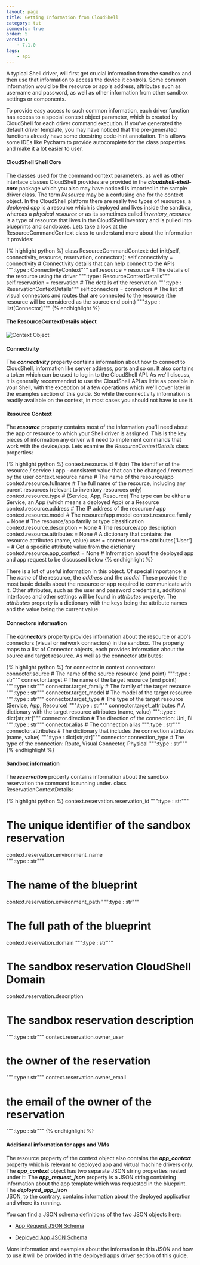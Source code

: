 ```yaml
---
layout: page
title: Getting Information from CloudShell
category: tut
comments: true
order: 5
version:
    - 7.1.0
tags:
    - api
---
```

A typical Shell driver, will first get crucial information from the sandbox and then use that information
to access the device it controls. Some common information would be the resource or app's address, attributes
such as username and password, as well as other information from other sandbox settings or components.

To provide easy access to such common information, each driver function has access to a special context object parameter,
which is created by CloudShell for each driver command execution. If you've generated the default driver template,
you may have noticed that the pre-generated functions already have some docstring code-hint annotation.
This allows some IDEs like Pycharm to provide autocomplete for the class properties and make it a lot easier to user.

#### CloudShell Shell Core

The classes used for the command context parameters, as well as other interface classes CloudShell provides are provided
in the **_cloudshell-shell-core_** package which you also may have noticed is imported in the sample driver class.
The term _Resource_ may be a confusing one for the context object. In the CloudShell platform there are really two types
of resources, a _deployed app_ is a resource which is deployed and lives inside the sandbox, whereas a _physical resource_
or as its sometimes called _inventory_resource_ is a type of resource that lives in the CloudShell inventory and is pulled into
blueprints and sandboxes.
Lets take a look at the ResourceCommandContext class to understand more about the information it provides:

{% highlight python %}
class ResourceCommandContext:
    def __init__(self, connectivity, resource, reservation, connectors):
        self.connectivity = connectivity                # Connectivity details that can help connect to the APIs
        """:type : ConnectivityContext"""
        self.resource = resource                        # The details of the resource using the driver
        """:type : ResourceContextDetails"""
        self.reservation = reservation                  # The details of the reservation
        """:type : ReservationContextDetails"""
        self.connectors = connectors                    # The list of visual connectors and routes that are connected to the resource (the resource will be considered as the source end point)
        """:type : list[Connector]"""
{% endhighlight %}

#### The ResourceContextDetails object

![Context Object]({{site.baseurl}}/assets/context_object_completion.png)

#### Connectivity

The **_connectivity_** property contains information about how to connect to CloudShell, information like server address, ports and so on.
It also contains a token which can be used to log in to the CloudShell API. As we'll discuss, it is generally recommended to use the CloudShell API
as little as possible in your Shell, with the exception of a few operations which we'll cover later in the examples section of this guide.
So while the connectivity information is readily available on the context, in most cases you should not have to use it.

#### Resource Context

The **_resource_** property contains most of the information you'll need about the app or resource to which your Shell driver is assigned.
This is the key pieces of information any driver will need to implement commands that work with the device/app.
Lets examine the _ResourceContextDetails_ class properties:

{% highlight python %}
context.resource.id  # (str) The identifier of the resource / service / app - consistent value that can't be changed / renamed by the user
context.resource.name   # The name of the resource/app
context.resource.fullname   # The full name of the resource, including any parent resources (relevant to inventory resources only)
context.resource.type   # (Service, App, Resource) The type can be either a Service, an App (which means a deployed App) or a Resource
context.resource.address   # The IP address of the resource / app
context.resource.model   # The resource/app model
context.resource.family = None  # The resource/app family or type classification
context.resource.description = None  # The resource/app description
context.resource.attributes = None  # A dictionary that contains the resource attributes (name, value)
user = context.resource.attributes['User'] = # Get a specific attribute value from the dictionary
context.resource.app_context = None # Infromation about the deployed app and app request to be discussed below
{% endhighlight %}

There is a lot of useful information in this object. Of special importance is The _name_ of the resource, the _address_ and the _model_. These provide
the most basic details about the resource or app required to communicate with it. Other attributes, such as the user and password credentials, additional
interfaces and other settings will be found in _attributes_ property. The _attributes_ property is a dictionary with the keys being the attribute names
and the value being the current value.

#### Connectors information

The **_connectors_** property provides information about the resource or app's connectors (visual or network connectors) in the sandbox.
The property maps to a list of Connector objects, each provides information about the source and target resource. As
well as the connector attributes:

{% highlight python %}
for connector in context.connectors:
    connector.source  # The name of the source resource (end point)
    """:type : str"""
    connector.target  # The name of the target resource (end point)
    """:type : str"""
    connector.target_family   # The family of the target resource
    """:type : str"""
    connector.target_model   # The model of the target resource
    """:type : str"""
    connector.target_type   # The type of the target resource  (Service, App, Resource)
    """:type : str"""
    connector.target_attributes   # A dictionary with the target resource attributes (name, value)
    """:type : dict[str,str]"""
    connector.direction   # The direction of the connection: Uni, Bi
    """:type : str"""
    connector.alias  # The connection alias
    """:type : str"""
    connector.attributes   # The dictionary that includes the connection attributes (name, value)
    """:type : dict[str,str]"""
    connector.connection_type   # The type of the connection: Route, Visual Connector, Physical
    """:type : str"""
{% endhighlight %}

#### Sandbox information

The **_reservation_** property contains information about the sandbox reservation the command is running under.
class ReservationContextDetails:

{% highlight python %}
context.reservation.reservation_id
""":type : str"""
# The unique identifier of the sandbox reservation
context.reservation.environment_name  
""":type : str"""
# The name of the blueprint
context.reservation.environment_path
""":type : str"""
# The full path of the blueprint
context.reservation.domain
""":type : str"""
# The sandbox reservation CloudShell Domain        
context.reservation.description
# The sandbox reservation description
""":type : str"""
context.reservation.owner_user  
# the owner of the reservation
""":type : str"""
context.reservation.owner_email
# the email of the owner of the reservation
""":type : str"""
{% endhighlight %}

#### Additional information for apps and VMs

The resource property of the context object also contains the **_app_context_** property which is relevant to deployed app and virtual
machine drivers only. The **_app_context_** object has two separate JSON string properties nested under it: The **_app_request_json_**
property is a JSON string containing information about the app template which was requested in the blueprint. The **_deployed_app_json_**  
JSON, to the contrary, contains information about the deployed application and where its running.

You can find a JSON schema definitions of the two JSON objects here:

* [App Request JSON Schema](https://github.com/QualiSystems/cloudshell-shell-core/blob/dev/cloudshell/shell/core/schemas/app_request.json)

* [Deployed App JSON Schema](https://github.com/QualiSystems/cloudshell-shell-core/blob/dev/cloudshell/shell/core/schemas/deployed_app.json)

More information and examples about the information in this JSON and how to use it will be provided in the deployed apps driver
section of this guide.
